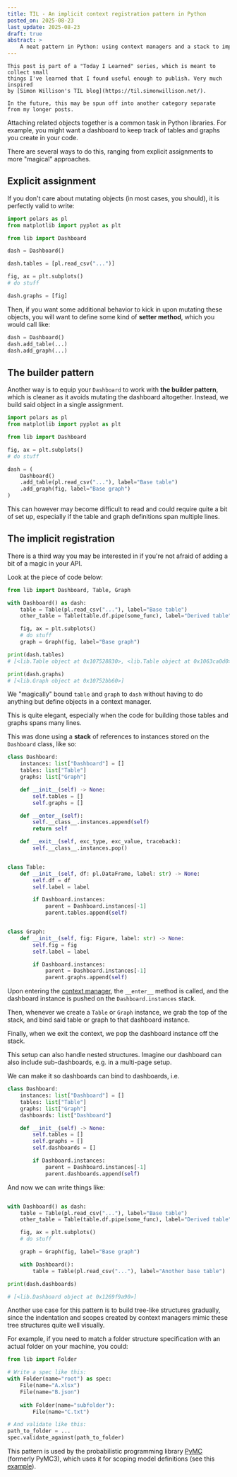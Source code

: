 ```yaml
---
title: TIL - An implicit context registration pattern in Python
posted_on: 2025-08-23
last_update: 2025-08-23
draft: true
abstract: >
    A neat pattern in Python: using context managers and a stack to implicitly register objects to their parent—without explicit wiring.
---
```


```note
This post is part of a "Today I Learned" series, which is meant to collect small
things I've learned that I found useful enough to publish. Very much inspired
by [Simon Willison's TIL blog](https://til.simonwillison.net/).

In the future, this may be spun off into another category separate from my longer posts.
```

Attaching related objects together is a common task in Python libraries. For example, you might want a dashboard to keep track of tables and graphs you create in your code.

There are several ways to do this, ranging from explicit assignments to more "magical" approaches.

## Explicit assignment

If you don't care about mutating objects (in most cases, you should), it is perfectly valid to write:

```python
import polars as pl
from matplotlib import pyplot as plt

from lib import Dashboard

dash = Dashboard()

dash.tables = [pl.read_csv("...")]

fig, ax = plt.subplots()
# do stuff

dash.graphs = [fig]
```

Then, if you want some additional behavior to kick in upon mutating these objects, you will want to define some kind of **setter method**, which you would call like:

```python
dash = Dashboard()
dash.add_table(...)
dash.add_graph(...)
```

## The builder pattern

Another way is to equip your `Dashboard` to work with **the builder pattern**, which is cleaner as it avoids mutating the dashboard altogether. Instead, we build said object in a single assignment.

```python
import polars as pl
from matplotlib import pyplot as plt

from lib import Dashboard

fig, ax = plt.subplots()
# do stuff

dash = (
    Dashboard()
    .add_table(pl.read_csv("..."), label="Base table")
    .add_graph(fig, label="Base graph")
)
```

This can however may become difficult to read and could require quite a bit of set up, especially if the table and graph definitions span multiple lines.

## The implicit registration

There is a third way you may be interested in if you're not afraid of adding a bit of a magic in your API.

Look at the piece of code below:

```python
from lib import Dashboard, Table, Graph

with Dashboard() as dash:
    table = Table(pl.read_csv("..."), label="Base table")
    other_table = Table(table.df.pipe(some_func), label="Derived table")

    fig, ax = plt.subplots()
    # do stuff
    graph = Graph(fig, label="Base graph")

print(dash.tables) 
# [<lib.Table object at 0x107528830>, <lib.Table object at 0x1063ca0d0>]

print(dash.graphs) 
# [<lib.Graph object at 0x10752bb60>]
```

We "magically" bound `table` and `graph` to `dash` without having to do anything but define objects in a context manager.

This is quite elegant, especially when the code for building those tables and graphs spans many lines.

This was done using a **stack** of references to instances stored on the `Dashboard` class, like so:

```python
class Dashboard:
    instances: list["Dashboard"] = []
    tables: list["Table"]
    graphs: list["Graph"]

    def __init__(self) -> None:
        self.tables = []
        self.graphs = []

    def __enter__(self):
        self.__class__.instances.append(self)
        return self

    def __exit__(self, exc_type, exc_value, traceback):
        self.__class__.instances.pop()


class Table:
    def __init__(self, df: pl.DataFrame, label: str) -> None:
        self.df = df
        self.label = label

        if Dashboard.instances:
            parent = Dashboard.instances[-1]
            parent.tables.append(self)


class Graph:
    def __init__(self, fig: Figure, label: str) -> None:
        self.fig = fig
        self.label = label

        if Dashboard.instances:
            parent = Dashboard.instances[-1]
            parent.graphs.append(self)

```

Upon entering the [context manager](https://peps.python.org/pep-0343/), the `__enter__` method is called, and the dashboard instance is pushed on the `Dashboard.instances` stack.

Then, whenever we create a `Table` or `Graph` instance, we grab the top of the stack, and bind said table or graph to that dashboard instance.

Finally, when we exit the context, we pop the dashboard instance off the stack.

This setup can also handle nested structures. Imagine our dashboard can also include sub-dashboards, e.g. in a multi-page setup.

We can make it so dashboards can bind to dashboards, i.e.

```python
class Dashboard:
    instances: list["Dashboard"] = []
    tables: list["Table"]
    graphs: list["Graph"]
    dashboards: list["Dashboard"]

    def __init__(self) -> None:
        self.tables = []
        self.graphs = []
        self.dashboards = []

        if Dashboard.instances:
            parent = Dashboard.instances[-1]
            parent.dashboards.append(self)     
```

And now we can write things like:

```python

with Dashboard() as dash:
    table = Table(pl.read_csv("..."), label="Base table")
    other_table = Table(table.df.pipe(some_func), label="Derived table")

    fig, ax = plt.subplots()
    # do stuff

    graph = Graph(fig, label="Base graph")

    with Dashboard():
        table = Table(pl.read_csv("..."), label="Another base table")

print(dash.dashboards)

# [<lib.Dashboard object at 0x1269f9a90>]
```

Another use case for this pattern is to build tree-like structures gradually, since the indentation and scopes created by context managers mimic these tree structures quite well visually.

For example, if you need to match a folder structure specification with an actual folder on your machine, you could:

```python
from lib import Folder

# Write a spec like this:
with Folder(name="root") as spec:
    File(name="A.xlsx")
    File(name="B.json")
    
    with Folder(name="subfolder"):
        File(name="C.txt")

# And validate like this:
path_to_folder = ...
spec.validate_against(path_to_folder)
```

This pattern is used by the probabilistic programming library [PyMC](https://www.pymc.io/welcome.html) (formerly PyMC3), which uses it for scoping model definitions (see this [example](https://www.pymc.io/projects/docs/en/stable/learn/core_notebooks/GLM_linear.html#estimating-the-model)).